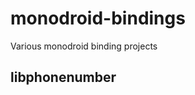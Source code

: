 monodroid-bindings
==================

Various monodroid binding projects

libphonenumber
----------------------
